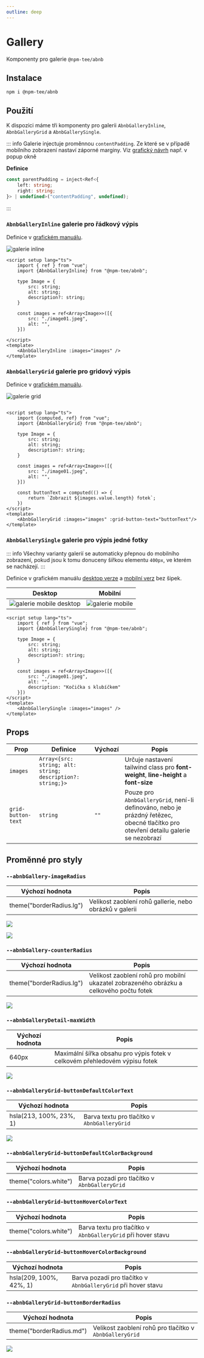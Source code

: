 ```yaml
---
outline: deep
---
```


# Gallery
Komponenty pro galerie `@npm-tee/abnb`

## Instalace
```
npm i @npm-tee/abnb
```

## Použití
K dispozici máme tři komponenty pro galerii `AbnbGalleryInline`, `AbnbGalleryGrid` a `AbnbGallerySingle`.

::: info
Galerie injectuje proměnnou `contentPadding`. Ze které se v případě mobilního zobrazení nastaví záporné marginy. Viz [grafický návrh](https://www.figma.com/file/mJ2TSNVSOhrJp1vHakNIgB/CK-FISCHER?type=design&node-id=3730-5589&mode=design&t=q2uArQjhf6UXDx8U-4) např. v popup okně

**Definice**
```ts
const parentPadding = inject<Ref<{
    left: string;
    right: string;
}> | undefined>("contentPadding", undefined);
```
:::

### `AbnbGalleryInline` galerie pro řádkový výpis 
Definice v [grafickém manuálu](https://www.figma.com/file/mJ2TSNVSOhrJp1vHakNIgB/CK-FISCHER?type=design&node-id=4302-889&mode=design&t=q2uArQjhf6UXDx8U-4).

![galerie inline](./gallery-inline.png)

```vue
<script setup lang="ts">
    import { ref } from "vue";
    import {AbnbGalleryInline} from "@npm-tee/abnb";

    type Image = {
        src: string;
        alt: string;
        description?: string;
    }

    const images = ref<Array<Image>>([{
        src: "./image01.jpeg",
        alt: "",
    }])

</script>
<template>
    <AbnbGalleryInline :images="images" />
</template>
```

### `AbnbGalleryGrid` galerie pro gridový výpis 
Definice v [grafickém manuálu](https://www.figma.com/file/mJ2TSNVSOhrJp1vHakNIgB/CK-FISCHER?type=design&node-id=3557-3306&mode=design&t=fxKOwUeSLxvEfE6k-4).

![galerie grid](./gallery-grid.png)

```vue

<script setup lang="ts">
    import {computed, ref} from "vue";
    import {AbnbGalleryGrid} from "@npm-tee/abnb";

    type Image = {
        src: string;
        alt: string;
        description?: string;
    }

    const images = ref<Array<Image>>([{
        src: "./image01.jpeg",
        alt: "",
    }])

    const buttonText = computed(() => {
        return `Zobrazit ${images.value.length} fotek`;
    })
</script>
<template>
    <AbnbGalleryGrid :images="images" :grid-button-text="buttonText"/>
</template>
```

### `AbnbGallerySingle` galerie pro výpis jedné fotky 
::: info
Všechny varianty galerií se automaticky přepnou do mobilního zobrazení, pokud jsou k tomu donuceny šířkou elementu `400px`, ve kterém se nacházejí.
:::

Definice v grafickém manuálu [desktop verze](https://www.figma.com/file/mJ2TSNVSOhrJp1vHakNIgB/CK-FISCHER?type=design&node-id=3729-4311&mode=design&t=fxKOwUeSLxvEfE6k-4) a [mobilní verz](https://www.figma.com/file/mJ2TSNVSOhrJp1vHakNIgB/CK-FISCHER?type=design&node-id=3730-4956&mode=design&t=fxKOwUeSLxvEfE6k-4) bez šipek.

| Desktop | Mobilní |
|---------|---------|
|![galerie mobile desktop](./gallery-mobile-desktop.png) |![galerie mobile](./gallery-mobile.png) |


```vue
<script setup lang="ts">
    import { ref } from "vue";
    import {AbnbGallerySingle} from "@npm-tee/abnb";

    type Image = {
        src: string;
        alt: string;
        description?: string;
    }
    
    const images = ref<Array<Image>>([{
        src: "./image01.jpeg",
        alt: "",
        description: "Kočička s klubíčkem"
    }])
</script>
<template>
    <AbnbGallerySingle :images="images" />
</template>
```
## Props

| Prop               | Definice                                                   | Výchozí         | Popis                                                                                                                               |
|--------------------|------------------------------------------------------------|-----------------|-------------------------------------------------------------------------------------------------------------------------------------|
| `images`           | `Array<{src: string; alt: string; description?: string;}>` |            | Určuje nastavení tailwind class pro **font-weight**, **line-height** a **font-size**                                                |
| `grid-button-text` | `string`                                                   | `""` | Pouze pro `AbnbGalleryGrid`, není-li definováno, nebo je prázdný řetězec, obecné tlačítko pro otevření detailu galerie se nezobrazí |

## Proměnné pro styly
### `--abnbGallery-imageRadius`
| Výchozí hodnota           | Popis                                                                   |
|---------------------------|-------------------------------------------------------------------------|
| theme("borderRadius.lg")  | Velikost zaoblení rohů gallerie, nebo obrázků v galerii                 |

![](./abnbGallery-imageRadius-inline.png)

![](./abnbGallery-imageRadius-grid.png)

### `--abnbGallery-counterRadius`
| Výchozí hodnota           | Popis                                                                                   |
|---------------------------|-----------------------------------------------------------------------------------------|
| theme("borderRadius.lg")  | Velikost zaoblení rohů pro mobilní ukazatel zobrazeného obrázku a celkového počtu fotek |

![](./abnbGallery-counterRadius.png)

### `--abnbGalleryDetail-maxWidth`
| Výchozí hodnota           | Popis                                                                      |
|---------------------------|----------------------------------------------------------------------------|
| 640px  | Maximální šířka obsahu pro výpis fotek v celkovém přehledovém výpisu fotek |

![](./abnbGalleryDetail-maxWidth.png)

### `--abnbGalleryGrid-buttonDefaultColorText`
| Výchozí hodnota           | Popis                                                                      |
|---------------------------|----------------------------------------------------------------------------|
| hsla(213, 100%, 23%, 1)  | Barva textu pro tlačítko v `AbnbGalleryGrid` |

![](./abnbGalleryGrid-button.png)

### `--abnbGalleryGrid-buttonDefaultColorBackground`
| Výchozí hodnota           | Popis                                                                      |
|---------------------------|----------------------------------------------------------------------------|
| theme("colors.white")  | Barva pozadí pro tlačítko v `AbnbGalleryGrid` |

### `--abnbGalleryGrid-buttonHoverColorText`
| Výchozí hodnota           | Popis                                                                      |
|---------------------------|----------------------------------------------------------------------------|
| theme("colors.white")  | Barva textu pro tlačítko v `AbnbGalleryGrid` při hover stavu |

### `--abnbGalleryGrid-buttonHoverColorBackground`
| Výchozí hodnota           | Popis                                                                      |
|---------------------------|----------------------------------------------------------------------------|
| hsla(209, 100%, 42%, 1)   | Barva pozadí pro tlačítko v `AbnbGalleryGrid` při hover stavu |

### `--abnbGalleryGrid-buttonBorderRadius`
| Výchozí hodnota           | Popis                                                                      |
|---------------------------|----------------------------------------------------------------------------|
| theme("borderRadius.md")   | Velikost zaoblení rohů pro tlačítko v `AbnbGalleryGrid` |

![](./abnbGalleryGrid-buttonBorderRadius.png)
